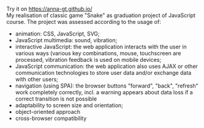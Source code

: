 Try it on https://anna-gt.github.io/ <br>
My realisation of classic game "Snake" as graduation project of JavaScript course. The project was assessed according to the usage of:
- animation: CSS, JavaScript, SVG;
- JavaScript multimedia: sound, vibration;
- interactive JavaScript: the web application interacts with the user in various ways (various key combinations, mouse, touchscreen are processed, vibration feedback is used on mobile devices;
- JavaScript communication: the web application also uses AJAX or other communication technologies to store user data and/or exchange data with other users;
- navigation (using SPA): the browser buttons "forward", "back", "refresh" work completely correctly, incl. a warning appears about data loss if a correct transition is not possible
- adaptability to screen size and orientation;
- object-oriented approach
- cross-browser compatibility

